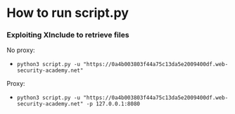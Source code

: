 # How to run script.py

### Exploiting XInclude to retrieve files

No proxy:
- `python3 script.py -u "https://0a4b003803f44a75c13da5e2009400df.web-security-academy.net"`

Proxy:
- `python3 script.py -u "https://0a4b003803f44a75c13da5e2009400df.web-security-academy.net" -p 127.0.0.1:8080`
